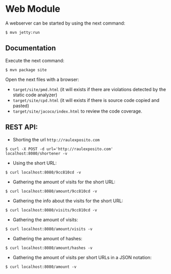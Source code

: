 # Web Module

A webserver can be started by using the next command:

`$ mvn jetty:run`

## Documentation

Execute the next command:

`$ mvn package site`

Open the next files with a browser:

* `target/site/pmd.html` (it will exists if there are violations detected by the static code analyzer)
* `target/site/cpd.html` (it will exists if there is source code copied and pasted)
* `target/site/jacoco/index.html` to review the code coverage.

## REST API:

* Shorting the url `http://raulexposito.com`

`$ curl -X POST -d url='http://raulexposito.com' localhost:8080/shortener -v`

* Using the short URL:

`$ curl localhost:8080/9cc810cd -v`

* Gathering the amount of visits for the short URL:

`$ curl localhost:8080/amount/9cc810cd -v`

* Gathering the info about the visits for the short URL:

`$ curl localhost:8080/visits/9cc810cd -v`

* Gathering the amount of visits:

`$ curl localhost:8080/amount/visits -v`

* Gathering the amount of hashes:

`$ curl localhost:8080/amount/hashes -v`

* Gathering the amount of visits per short URLs in a JSON notation:

`$ curl localhost:8080/amount -v`
